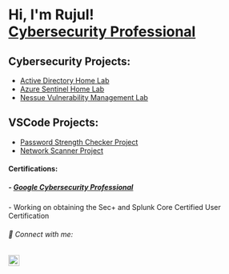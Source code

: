 <h1>Hi, I'm Rujul! <br/><a href="https://www.linkedin.com/in/rujul-chaudhari/">Cybersecurity Professional</a></h1>

<h2> Cybersecurity Projects:</h2>

- <a href="https://github.com/RujulChaudhari/ActiveDirectoryLab/tree/main">Active Directory Home Lab </a><br>
- <a href="https://github.com/RujulChaudhari/Azure-Sentinel_AttackMap/tree/main">Azure Sentinel Home Lab </a><br>
- <a href="https://github.com/RujulChaudhari/Vulnerability-Management-Home-Lab">Nessue Vulnerability Management Lab </a><br>


<h2> VSCode Projects:</h2>

- <a href="https://github.com/RujulChaudhari/Password-Strength-Checker">Password Strength Checker Project </a>
- <a href="https://github.com/RujulChaudhari/NetworkScanner/tree/main">Network Scanner Project </a>

<h4> Certifications: </h4>
  <h5>- <a href="https://www.coursera.org/account/accomplishments/specialization/certificate/7VGNSM8WG8BJ">Google Cybersecurity Professional </a></h5>
  - Working on obtaining the Sec+ and Splunk Core Certified User Certification

<h6> 🤳 Connect with me:</h6>

[<img align="left" alt="JoshMadakor | LinkedIn" width="22px" src="https://cdn.jsdelivr.net/npm/simple-icons@v3/icons/linkedin.svg" />][linkedin]


[linkedin]: https://linkedin.com/in/rujul-chaudhari/
